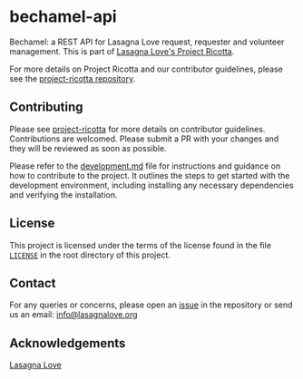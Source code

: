 # bechamel-api

Bechamel: a REST API for Lasagna Love request, requester and volunteer management. This is part of [Lasagna Love's Project Ricotta](https://lasagnalove.org/).

For more details on Project Ricotta and our contributor guidelines, please see the [project-ricotta repository](https://github.com/Lasagna-Love-Portal/project-ricotta).


## Contributing

Please see [project-ricotta](https://github.com/Lasagna-Love-Portal/project-ricotta) for more details on contributor guidelines. Contributions are welcomed. Please submit a PR with your changes and they will be reviewed as soon as possible.

Please refer to the [development.md](DEVELOPMENT.md) file for instructions and guidance on how to contribute to the project. It outlines the steps to get started with the development environment, including installing any necessary dependencies and verifying the installation.


## License

This project is licensed under the terms of the license found in the file [`LICENSE`](LICENSE) in the root directory of this project.

## Contact

For any queries or concerns, please open an [issue](https://github.com/Lasagna-Love-Portal/bechamel-api/issues) in the repository or send us an email: [info@lasagnalove.org](mailto:info@lasagnalove.org)

## Acknowledgements

[Lasagna Love](https://lasagnalove.org/)
